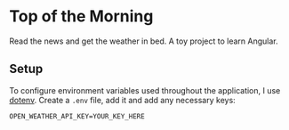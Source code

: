 # Top of the Morning

Read the news and get the weather in bed. A toy project to learn Angular.

## Setup

To configure environment variables used throughout the application, I use
[dotenv](https://github.com/motdotla/dotenv). Create a `.env` file, add it and
add any necessary keys:
```
OPEN_WEATHER_API_KEY=YOUR_KEY_HERE
```
